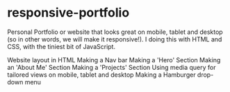 # responsive-portfolio

 Personal Portfolio or website that looks great on mobile, tablet and desktop (so in other words, we will make it responsive!). I doing this with HTML and CSS, with the tiniest bit of JavaScript. 

Website layout in HTML
Making a Nav bar
Making a 'Hero' Section
Making an 'About Me' Section
Making a 'Projects' Section
Using media query for tailored views on mobile, tablet and desktop
Making a Hamburger drop-down menu



